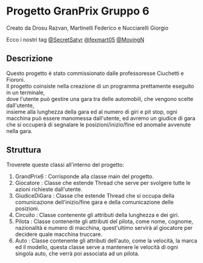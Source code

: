 <h1>Progetto GranPrix Gruppo 6</h1>
<p>Creato da Drosu Razvan, Martinelli Federico e Nucciarelli Giorgio</p>
<p>Ecco i nostri tag <a href="https://github.com/SecretSatyr" >@SecretSatyr</a> <a href="https://github.com/fexmart05">@fexmart05</a> <a href="https://github.com/MovingN">@MovingN</a></p>
<h2>Descrizione</h2>
<p>Questo progetto è stato commissionato dalle professoresse Ciuchetti e Fioroni.<br>Il progetto coinsiste nella creazione di un programma prettamente eseguito in  un terminale,<br> dove l'utente può gestire una gara tra delle automobili, che vengono scelte dall'utente,<br> insieme alla lunghezza della gara ed al numero di giri e pit stop, ogni macchina può essere manomessa dall'utente, ed avremo un giudice di gara che si occuperà di segnalare le posizioni/inizio/fine ed anomalie avvenute nella gara. </p>
<h2>Struttura</h2>
<p>Troverete queste classi all'interno del progetto:</p>
<ol>
	<li>GrandPrix6 : Corrisponde alla classe main del progetto. </li>
	<li>Giocatore : Classe che estende Thread che serve per svolgere tutte le azioni richieste dall'utente.</li>
	<li>GiudiceDiGara : Classe che estende Thread che si occupa della comunicazione dell'inizio/fine gara e della comunicazione delle posizioni.</li>
  <li>Circuito : Classe contenente gli attributi della lunghezza e dei giri.</li>
  <li>Pilota : Classe contenente gli attributi del pilota, come nome, cognome, nazionalità e numero di macchina, quest'ultimo servirà al giocatore per decidere quale macchina truccare.</li>
  <li>Auto : Classe contenente gli attributi dell'auto, come la velocità, la marca ed il modello, questa classe serve a mantenere le velocità di ogni singola auto, che verrà poi associata ad un pilota.</li>
</ol>
